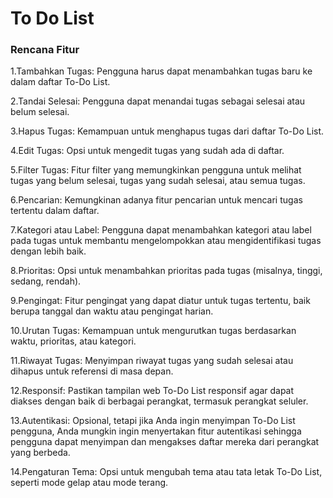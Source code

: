 <h1>To Do List</h1>


<h3>Rencana Fitur</h3>

1.Tambahkan Tugas: Pengguna harus dapat menambahkan tugas baru ke dalam daftar To-Do List.

2.Tandai Selesai: Pengguna dapat menandai tugas sebagai selesai atau belum selesai.

3.Hapus Tugas: Kemampuan untuk menghapus tugas dari daftar To-Do List.

4.Edit Tugas: Opsi untuk mengedit tugas yang sudah ada di daftar.

5.Filter Tugas: Fitur filter yang memungkinkan pengguna untuk melihat tugas yang belum selesai, tugas yang sudah selesai, atau semua tugas.

6.Pencarian: Kemungkinan adanya fitur pencarian untuk mencari tugas tertentu dalam daftar.

7.Kategori atau Label: Pengguna dapat menambahkan kategori atau label pada tugas untuk membantu mengelompokkan atau mengidentifikasi tugas dengan lebih baik.

8.Prioritas: Opsi untuk menambahkan prioritas pada tugas (misalnya, tinggi, sedang, rendah).

9.Pengingat: Fitur pengingat yang dapat diatur untuk tugas tertentu, baik berupa tanggal dan waktu atau pengingat harian.

10.Urutan Tugas: Kemampuan untuk mengurutkan tugas berdasarkan waktu, prioritas, atau kategori.

11.Riwayat Tugas: Menyimpan riwayat tugas yang sudah selesai atau dihapus untuk referensi di masa depan.

12.Responsif: Pastikan tampilan web To-Do List responsif agar dapat diakses dengan baik di berbagai perangkat, termasuk perangkat seluler.

13.Autentikasi: Opsional, tetapi jika Anda ingin menyimpan To-Do List pengguna, Anda mungkin ingin menyertakan fitur autentikasi sehingga pengguna dapat menyimpan dan mengakses daftar mereka dari perangkat yang berbeda.

14.Pengaturan Tema: Opsi untuk mengubah tema atau tata letak To-Do List, seperti mode gelap atau mode terang.